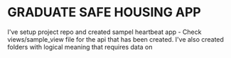 # GRADUATE SAFE HOUSING APP

I've setup project repo and created sampel heartbeat app - Check views/sample_view file for the api that has been created.
I've also created folders with logical meaning that requires data on 